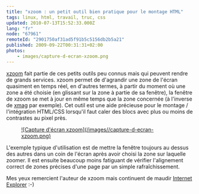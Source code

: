 ```yaml
---
title: "xzoom : un petit outil bien pratique pour le montage HTML"
tags: linux, html, travail, truc, css
updated: 2010-07-13T15:52:33.000Z
lang: "fr"
node: "67961"
remoteId: "2901750af31ad5f91b5c5156db2b5a21"
published: 2009-09-22T00:31:31+02:00
photos:
    - images/capture-d-ecran-xzoom.png
---
```


[xzoom](http://pwet.fr/man/linux/commandes/x2/xzoom) fait partie de ces petits outils peu connus mais qui peuvent rendre de grands services. xzoom permet de d'agrandir une zone de l'écran quasiment en temps réel, en d'autres termes, à partir du moment où une zone a été choisie (en glissant sur la zone à partie de sa fenêtre), la fenêtre de xzoom se met à jour en même temps que la zone concernée (à l'inverse de [xmag](http://pwet.fr/man/linux/commandes/x2/xmag) par exemple). Cet outil est une aide précieuse pour le montage / l'intégration HTML/CSS lorsqu'il faut caler des blocs avec plus ou moins de contrastes au pixel près.

<figure class="object-center"><a href="/images/capture-d-ecran-xzoom.png">![Capture d'écran xzoom](/images//capture-d-ecran-xzoom.png)
</a></figure>


L'exemple typique d'utilisation est de mettre la fenêtre toujours au dessus des autres dans un coin de l'écran après avoir choisi la zone sur laquelle zoomer. Il est ensuite beaucoup moins fatiguant de vérifier l'alignement correct de zones précises d'une page par un simple rafraîchissement.


Mes yeux remercient l'auteur de xzoom mais continuent de maudir [Internet Explorer](/tag/internet+explorer) :-)

